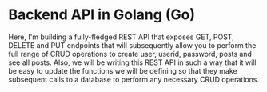 # Backend API in Golang (Go)

Here, I'm building a fully-fledged REST API that exposes GET, POST, DELETE and 
    PUT endpoints that will subsequently allow you to perform the full range of CRUD operations 
    to create user, userid, password, posts and see all posts.
    Also, we will be writing this REST API in such a way that it will be easy to update the 
    functions we will be defining so that they make subsequent calls to a database to perform any 
    necessary CRUD operations. 
